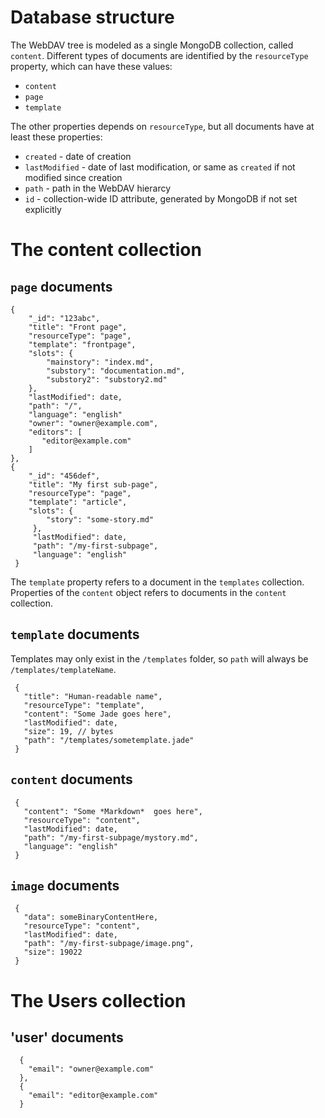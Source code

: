 Database structure
==================

The WebDAV tree is modeled as a single MongoDB collection, called `content`. Different types of documents are 
identified by the `resourceType` property, which can have these values:

  - `content`
  - `page`
  - `template`

The other properties depends on `resourceType`, but all documents have at least these properties:

  - `created` - date of creation
  - `lastModified` - date of last modification, or same as `created` if not modified since creation
  - `path` - path in the WebDAV hierarcy
  - `id` - collection-wide ID attribute, generated by MongoDB if not set explicitly

The content collection
======================

`page` documents
-----------------
    
    {
        "_id": "123abc",
        "title": "Front page",
        "resourceType": "page",
        "template": "frontpage",
        "slots": {
            "mainstory": "index.md",
            "substory": "documentation.md",
            "substory2": "substory2.md"
        },
        "lastModified": date,
        "path": "/",
        "language": "english"
        "owner": "owner@example.com",
        "editors": [
           "editor@example.com"
        ]
    },
    {
        "_id": "456def",
        "title": "My first sub-page",
        "resourceType": "page",
        "template": "article",
        "slots": {
            "story": "some-story.md"
         },
         "lastModified": date,
         "path": "/my-first-subpage",
         "language": "english"
     }

    
The `template` property refers to a document in the `templates` collection. Properties of the `content` object
refers to documents in the `content` collection.

`template` documents
--------------------------

Templates may only exist in the `/templates` folder, so `path` will always be `/templates/templateName`.

     {
       "title": "Human-readable name",
       "resourceType": "template",
       "content": "Some Jade goes here",
       "lastModified": date,
       "size": 19, // bytes
       "path": "/templates/sometemplate.jade"
     }
     
`content` documents
------------------------
     
     {
       "content": "Some *Markdown*  goes here",
       "resourceType": "content",
       "lastModified": date,
       "path": "/my-first-subpage/mystory.md",
       "language": "english"
     }
     
`image` documents
-----------------------
     {
       "data": someBinaryContentHere,
       "resourceType": "content",
       "lastModified": date,
       "path": "/my-first-subpage/image.png",
       "size": 19022
     }
     
The Users collection
====================

'user' documents
----------------

      {
        "email": "owner@example.com"
      },
      {
        "email": "editor@example.com"
      }
     